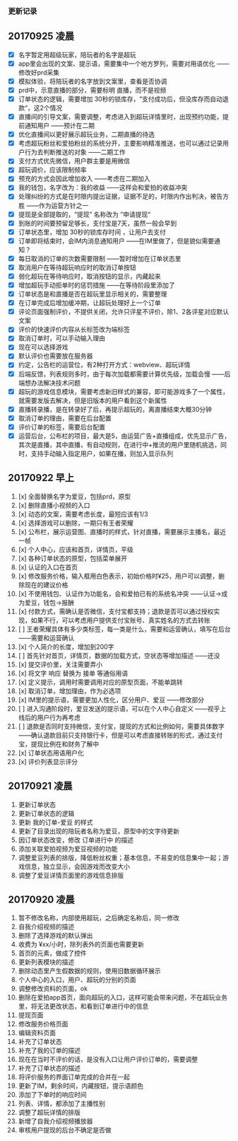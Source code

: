 ### 更新记录


20170925 凌晨
---
* [x] 名字暂定用超级玩家，陪玩者的名字是超玩
* [x] app里会出现的文案、提示语，需要集中一个地方罗列，需要对用语优化  ——修改好prd采集
* [x] 模拟体验，将陪玩者的名字放到文案里，查看是否协调
* [x] prd中，示意直播的部分，需要标明 直播，而不是视频
* [x] 订单状态的逻辑，需要增加 30秒的锁库存，“支付成功后，但没库存而自动退款“，这2个情况
* [x] 直播间的引导文案，需要调整，考虑进入到超玩详情里时，出现预约功能，提前通知用户  ——预计在二期
* [x] 优化直播间以更好展示超玩业务，二期直播的待选
* [x] 考虑超玩粉丝和爱拍粉丝的系统分开，主要影响精准推送，也可以通过记录用户行为去判断推送的对象  ——二期工作
* [x] 支付方式优先微信，用户群主要是用微信
* [x] 超玩调价，应该限制频率
* [x] 预充的方式会因此增加收入  ——考虑在二期加入
* [x] 我的钱包，名字改为：我的收益  ——这样会和爱拍的收益冲突
* [x] 处理纠纷的方式是在时限内提出证据，证据不足的，时限内作出判决，被告方胜  ——作为运营方针之一
* [x] 提现是全部提取的，“提现” 名称改为 ”申请提现“
* [x] 到账的时间要预留足够长，支付宝是7天，虽然一般会早到
* [x] 订单状态里，增加 30秒的锁库存时间 ，让用户去支付
* [x] 订单即将结束时，会IM内消息通知用户  ——在IM里做了，但是貌似需要通知？
* [x] 每日取消的订单的次数需要限制  ——暂时增加在订单状态里
* [x] 取消用户在等待超玩响应时的取消订单按钮
* [x] 弱化超玩在等待响应时，取消按钮的显示，内藏起来
* [x] 增加超玩手动拒单时的惩罚措施  ——在等待阶段里添加了
* [x] 订单状态是和直播是否在超玩里显示相关的，需要整理
* [x] 在订单完成后增加缓冲期，让超玩处理好上一个订单
* [x] 评论页面强制评价，不提供关闭，允许只评星不评价，除1、2各评星对应默认文案
* [x] 评价的快速评价内容从长标签改为端标签
* [x] 取消订单时，可以手动输入理由
* [x] 现在可以选择游戏
* [x] 默认评价也需要放在服务器
* [x] 约定，公告栏的运营位，有2种打开方式：webview、超玩详情
* [x] 后端反馈，列表规则多时，由于每次加载都需要计算优先级，加载会慢  ——后端想办法解决技术问题
* [x] 超玩的游戏信息模块，需要考虑新旧样式的兼容，即可能游戏多了一个属性，就需要发版去解决，但是旧版本的用户看到这个新属性
* [x] 直播转录播，是在转录好了后，再提示超玩的，离直播结束大概30分钟
* [x] 取消订单的理由，需要在后台配置
* [x] 评价订单的标签，需要后台配置
* [x] 运营后台，公布栏的项目，最大是5，由运营广告+直播组成，优先显示广告，其次是直播，其中直播，有自动规则，在进行中+推流的用户里随机挑选，同时，支持手动输入指定用户，如果在播，则加入显示队列

20170922 早上
---
1. [x] 全面替换名字为爱豆，包括prd，原型
2. [x] 删除直播小视频的入口
3. [x] 动态的文案，需要考虑长度，最短应该有1/3
4. [x] 选择游戏可以删除，一期只有王者荣耀
5. [x] 公布栏，展示运营图、直播时的样式，针对直播，需要展示主播名，最近一帧
6. [x] 个人中心，应该和首页，详情页，平级
7. [x] 各种订单状态的原型，包括菜单展开
8. [x] 认证的入口在首页
9. [x] 修改服务价格，输入框用白色表示，初始价格时¥25，用户可以调整，删除现在的建议价格
10. [x] 不使用钱包、认证作为功能名，会和爱拍已有的系统名冲突  ——认证->成为爱豆，钱包->报酬
11. [x] 付款方式，需确认是否微信，支付宝都支持；退款是否可以通过授权实现，如果不行，可以考虑用户提供支付宝账号、真实姓名的方式去转账
12. [ ] 王者荣耀具体有多少类标签，每一类是什么，需要和运营确认，填写在后台  ——需要和运营确认
13. [x] 个人简介的长度，增加到200字
14. [ ] 首先针对首页，详情页，数据的加载方式，空状态等增加描述  ——还没
15. [x] 提交评价里，关注需要弄小
16. [x] 将文字 响应 替换为 接单 等通俗用语
17. [x] 定义提示，调用时需要调用对应的原型页面，不能单跳转
18. [x] 取消订单，增加理由，作为必选项
19. [x] IM里的提示语，需要更加人性化，区分用户、爱豆  ——修改部分
20. [ ] 进入沟通阶段时，爱豆发送的提示语，可以在个人中心自定义  ——视乎上线后的用户行为再考虑
21. [ ] 退款是否同时支持微信，支付宝，提现的方式和比例如何，需要具体数字  ——确认退款目前只支持银行卡，但是可以考虑直接转账的形式，通过支付宝，提现比例在和财务了解中
22. [x] 订单状态用语用户化
23. [x] 评价列表显示评分

20170921 凌晨
---
1. 更新订单状态
2. 更新订单状态的逻辑
3. 更新 我的订单-爱豆 的样式
4. 更新了目录出现的陪玩者名称为爱豆，原型中的文字待更新
5. 因订单状态改变，修改 订单进行中 的描述
6. 添加关联爱拍视频为爱豆视频的功能
7. 调整爱豆列表的排版，降低粉丝权重；基本信息，不易变的信息集中一起；游戏信息，独立显示，会因游戏而改变大小
8. 调整了爱豆详情页面里的游戏信息排版

20170920 凌晨
---
1. 暂不修改名称，内部使用超玩，之后确定名称后，同一修改
2. 自我介绍视频的描述
3. 删除了选择游戏的默认弹出
4. 收费为 ¥xx/小时，除列表外的页面也需要更新
5. 首页的元素，做成了控件
6. 更新列表模块的描述
7. 删除动态里产生假数据的规则，使用旧数据循环展示
8. 个人中心的入口，用户、超玩的分别的页面
9. 调整修改资料的页面，ok
10. 删除在爱拍app首页，面向超玩的入口，这样可能会带来问题，不在超玩业务里，将无法更改状态，和看到订单进行中的信息
11. 提现页面
12. 修改服务价格页面
13. 编辑资料页面
14. 补充了订单状态
15. 补充了我的订单的描述
16. 现在在当时不评价的话，是没有入口让用户评价订单的，需要调整
17. 补充了订单状态的描述
18. 将评价服务的界面订单完成的合并在一起
19. 更新了IM，剩余时间，内藏按钮，提示语颜色
20. 添加了下单时的响应时间
21. 列表、详情，都添加了主播性别
22. 调整了超玩详情的排版
23. 新增了自我介绍视频播放器
24. 审核用户提现的后台不确定是否做

